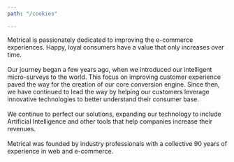 ```yaml
---
path: "/cookies"

---
```



Metrical is passionately dedicated to improving the e-commerce experiences. Happy, loyal consumers have a value that only increases over time.</br></br> Our journey began a few years ago, when we introduced our intelligent micro-surveys to the world. This focus on improving customer experience paved the way for the creation of our core conversion engine. Since then, we have continued to lead the way by helping our customers leverage innovative technologies to better understand their consumer base.</br></br> We continue to perfect our solutions, expanding our technology to include Artificial Intelligence and other tools that help companies increase their revenues.<br></br> Metrical was founded by industry professionals with a collective 90 years of experience in web and e-commerce.
